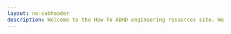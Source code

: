 ```yaml
---
layout: no-subheader
description: Welcome to the How To ADHD engineering resources site. We're glad you're here.
---
```

